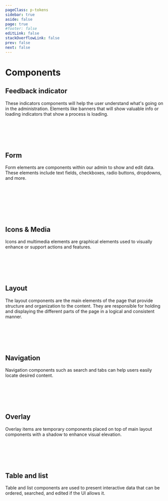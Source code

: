 ```yaml
---
pageClass: p-tokens
sidebar: true
aside: false
page: true
#footer: false
editLink: false
stackOverflowLink: false
prev: false
next: false
---
```


<script setup>
import ComponentThumbnail from '../components/meteor-components/ComponentThumbnail.vue'
</script>

# Components

## Feedback indicator

These indicators components will help the user understand what's going on in the administration. Elements like banners that will show valuable info or loading indicators that show a process is loading.

<div class="thumb-list">
    <ComponentThumbnail name="banner" section="feedback-indicator">
        <template v-slot:header>Banner</template>
        <template v-slot:text>Banners provide contextual feedback messages.</template>
    </ComponentThumbnail>
    <ComponentThumbnail name="loader" section="feedback-indicator">
        <template v-slot:header>Loader</template>
        <template v-slot:text>Loaders indicate ongoing processes.</template>
    </ComponentThumbnail>
    <ComponentThumbnail name="progress-bar" section="feedback-indicator">
        <template v-slot:header>Progress Bar</template>
        <template v-slot:text>Progress bars show task completion progress.</template>
    </ComponentThumbnail>
</div>

## Form

Form elements are components within our admin to show and edit data. These elements include text fields, checkboxes, radio buttons, dropdowns, and more.

<div class="thumb-list">
    <ComponentThumbnail name="button" section="form">
        <template v-slot:header>Button</template>
        <template v-slot:text>Buttons trigger actions.</template>
    </ComponentThumbnail>
    <ComponentThumbnail name="checkbox" section="form">
        <template v-slot:header>Checkbox</template>
        <template v-slot:text>Checkboxes allow multiple selections.</template>
    </ComponentThumbnail>
    <ComponentThumbnail name="colorpicker" section="form">
        <template v-slot:header>Color Picker</template>
        <template v-slot:text>Select colors easily.</template>
    </ComponentThumbnail>
    <ComponentThumbnail name="datepicker" section="form">
        <template v-slot:header>Date Picker</template>
        <template v-slot:text>Select dates efficiently.</template>
    </ComponentThumbnail>
    <ComponentThumbnail name="text-field" section="form">
        <template v-slot:header>Text Field</template>
        <template v-slot:text>Enter text inputs.</template>
    </ComponentThumbnail>
</div>

## Icons & Media

Icons and multimedia elements are graphical elements used to visually enhance or support actions and features.

<div class="thumb-list">
    <ComponentThumbnail name="icon" section="icons">
        <template v-slot:header>Icon</template>
        <template v-slot:text>Graphical representations of actions.</template>
    </ComponentThumbnail>
</div>

## Layout

The layout components are the main elements of the page that provide structure and organization to the content. They are responsible for holding and displaying the different parts of the page in a logical and consistent manner.

<div class="thumb-list">
    <ComponentThumbnail name="card" section="layout">
        <template v-slot:header>Card</template>
        <template v-slot:text>Encapsulates content in a structured way.</template>
    </ComponentThumbnail>
</div>

## Navigation

Navigation components such as search and tabs can help users easily locate desired content.

<div class="thumb-list">
    <ComponentThumbnail name="search" section="navigation">
        <template v-slot:header>Search</template>
        <template v-slot:text>Allows users to find information quickly.</template>
    </ComponentThumbnail>
    <ComponentThumbnail name="tabs" section="navigation">
        <template v-slot:header>Tabs</template>
        <template v-slot:text>Organize content into sections.</template>
    </ComponentThumbnail>
</div>

## Overlay

Overlay items are temporary components placed on top of main layout components with a shadow to enhance visual elevation.

<div class="thumb-list">
    <ComponentThumbnail name="popover" section="overlay">
        <template v-slot:header>Popover</template>
        <template v-slot:text>Popovers allow users to access a list of temporary choices or actions.</template>
    </ComponentThumbnail>
</div>

## Table and list

Table and list components are used to present interactive data that can be ordered, searched, and edited if the UI allows it.

<div class="thumb-list">
    <ComponentThumbnail name="pagination" section="tablelist">
        <template v-slot:header>Pagination</template>
        <template v-slot:text>Paginations are used to split the listed data into sections for better performance.</template>
    </ComponentThumbnail>
</div>

<style lang="css">
.thumb-list {
    display: grid;
    grid-template-columns: repeat(3, 1fr);
    gap: 2rem;
    width: 100%;
    padding-top: 1rem;
    margin-bottom: 5rem;
}

@media (max-width: 900px) {
    .thumb-list {
        grid-template-columns: repeat(1, 1fr);
        gap: 1rem;
    }
}
</style>
